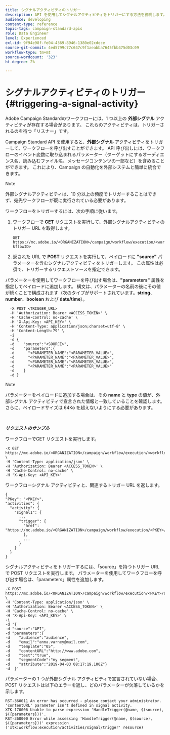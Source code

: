 ```yaml
---
title: シグナルアクティビティのトリガー
description: API を使用してシグナルアクティビティをトリガーにする方法を説明します。
audience: developing
content-type: reference
topic-tags: campaign-standard-apis
role: Data Engineer
level: Experienced
exl-id: 9f94e98f-fe04-4369-8946-1380e02cdece
source-git-commit: 4ed5799c77c647c9f1aeabba7645fbb475d03c09
workflow-type: tm+mt
source-wordcount: '323'
ht-degree: 2%

---
```


# シグナルアクティビティのトリガー {#triggering-a-signal-activity}

Adobe Campaign Standardのワークフローには、1 つ以上の **外部シグナル** アクティビティが存在する場合があります。 これらのアクティビティは、トリガーされるのを待つ「リスナー」です。

Campaign Standard API を使用すると、**外部シグナル** アクティビティをトリガーして、ワークフローを呼び出すことができます。 API 呼び出しには、ワークフローのイベント変数に取り込まれるパラメーター（ターゲットにするオーディエンス名、読み込むファイル名、メッセージコンテンツの一部など）を含めることができます。 これにより、Campaign の自動化を外部システムと簡単に統合できます。

>[!NOTE]
>
>外部シグナルアクティビティは、10 分以上の頻度でトリガーすることはできず、宛先ワークフローが既に実行されている必要があります。

ワークフローをトリガーするには、次の手順に従います。

1. ワークフローで **GET** リクエストを実行して、外部シグナルアクティビティのトリガー URL を取得します。

   `GET https://mc.adobe.io/<ORGANIZATION>/campaign/workflow/execution/<workflowID>`

1. 返された URL で **POST** リクエストを実行して、ペイロードに **&quot;source&quot;** パラメーターを含むシグナルアクティビティをトリガーします。 この属性は必須で、トリガーするリクエストソースを指定できます。

パラメーターを使用してワークフローを呼び出す場合は、**&quot;parameters&quot;** 属性を指定してペイロードに追加します。 構文は、パラメーターの名前の後にその値が続くことで構成されます（次のタイプがサポートされています。**string**、**number**、**boolean** および **date/time**）。

```
  -X POST <TRIGGER_URL>
  -H 'Authorization: Bearer <ACCESS_TOKEN>' \
  -H 'Cache-Control: no-cache' \
  -H 'X-Api-Key: <API_KEY>' \
  -H 'Content-Type: application/json;charset=utf-8' \
  -H 'Content-Length:79' \
  -i
  -d {
  -d    "source":"<SOURCE>",
  -d    "parameters":{
  -d      "<PARAMETER_NAME":"<PARAMETER_VALUE>",
  -d      "<PARAMETER_NAME":"<PARAMETER_VALUE>",
  -d      "<PARAMETER_NAME":"<PARAMETER_VALUE>",  
  -d      "<PARAMETER_NAME":"<PARAMETER_VALUE>"
  -d    }
  -d }
```

>[!NOTE]
>
>パラメーターをペイロードに追加する場合は、その **name** と **type** の値が、外部シグナル アクティビティで宣言された情報と一致していることを確認します。 さらに、ペイロードサイズは 64Ko を超えないようにする必要があります。

<br/>

***リクエストのサンプル***

ワークフローでGET リクエストを実行します。

```
-X GET https://mc.adobe.io/<ORGANIZATION>/campaign/workflow/execution/<workflowID> \
-H 'Content-Type: application/json' \
-H 'Authorization: Bearer <ACCESS_TOKEN>' \
-H 'Cache-Control: no-cache' \
-H 'X-Api-Key: <API_KEY>'
```

ワークフローシグナル アクティビティと、関連するトリガー URL を返します。

```
{
"PKey": "<PKEY>",
"activities": {
  "activity": {
    "signal1": {
      ...
      "trigger": {
        "href": "https://mc.adobe.io/<ORGANIZATION>/campaign/workflow/execution/<PKEY>/activities/activity/<PKEY>/trigger/"
        },
        ...
      }
    }
  }
}
```

シグナルアクティビティをトリガーするには、「source」を持つトリガー URL で POST リクエストを実行します。 パラメーターを使用してワークフローを呼び出す場合は、「parameters」属性を追加します。

```
-X POST https://mc.adobe.io/<ORGANIZATION>/campaign/workflow/execution/<PKEY>/activities/activity/<PKEY>/trigger \
-H 'Content-Type: application/json' \
-H 'Authorization: Bearer <ACCESS_TOKEN>' \
-H 'Cache-Control: no-cache' \
-H 'X-Api-Key: <API_KEY>' \
-i
-d '{
-d "source":"API",
-d "parameters":{
-d    "audience":"audience",
-d    "email":"anna.varney@mail.com",
-d    "template":"05",
-d    "contentURL":"http://www.adobe.com",
-d    "test":"true",
-d    "segmentCode":"my segment",
-d    "attribute":"2019-04-03 08:17:19.100Z"}
-d  }'
```

<!-- + réponse -->

パラメーターの 1 つが外部シグナル アクティビティで宣言されていない場合、POST リクエストは以下のエラーを返し、どのパラメーターが欠落しているかを示します。

```
RST-360011 An error has occurred - please contact your administrator.
'contentURL' parameter isn't defined in signal activity.
XTK-170006 Unable to parse expression 'HandleTrigger(@name, $(source), $({parameters}))'.
RST-360000 Error while assessing 'HandleTrigger(@name, $(source), $({parameters}))' expression ('xtk:workflow:execution/activities/signal/trigger' resource)
```
